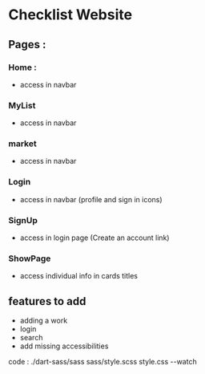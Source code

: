 # Checklist Website

## Pages :

### Home :

- access in navbar

### MyList

- access in navbar

### market

- access in navbar

### Login

- access in navbar (profile and sign in icons)

### SignUp

- access in login page (Create an account link)

### ShowPage

- access individual info in cards titles

## features to add

- adding a work
- login
- search
- add missing accessibilities

code :
./dart-sass/sass sass/style.scss style.css --watch
